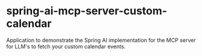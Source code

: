 # spring-ai-mcp-server-custom-calendar
Application to demonstrate the Spring AI implementation for the MCP server for LLM's to fetch your custom calendar events.
